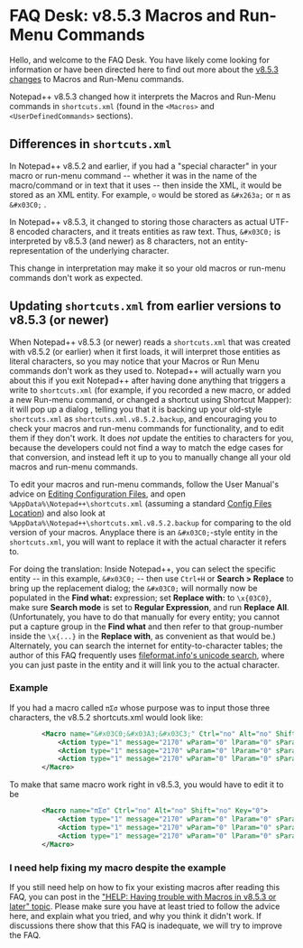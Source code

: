 # FAQ Desk: v8.5.3 Macros and Run-Menu Commands

Hello, and welcome to the FAQ Desk. You have likely come looking for information or have been directed here to find out more about the [v8.5.3 changes](/topic/24462/notepad-v8-5-3-release) to Macros and Run-Menu commands.

Notepad++ v8.5.3 changed how it interprets the Macros and Run-Menu commands in `shortcuts.xml` (found in the `<Macros>` and `<UserDefinedCommands>` sections).

## Differences in `shortcuts.xml`

In Notepad++ v8.5.2 and earlier, if you had a "special character" in your macro or run-menu command -- whether it was in the name of the macro/command or in text that it uses -- then inside the XML, it would be stored as an XML entity. For example, `☺` would be stored as `&#x263a;` or `π` as `&#x03C0;` .

In Notepad++ v8.5.3, it changed to storing those characters as actual UTF-8 encoded characters, and it treats entities as raw text.  Thus, `&#x03C0;` is interpreted by v8.5.3  (and newer) as 8 characters, not an entity-representation of the underlying character.

This change in interpretation may make it so your old macros or run-menu commands don't work as expected.

## Updating `shortcuts.xml` from earlier versions to v8.5.3 (or newer) 

When Notepad++ v8.5.3 (or newer) reads a `shortcuts.xml` that was created with v8.5.2 (or earlier) when it first loads, it will interpret those entities as literal characters, so you may notice that your Macros or Run Menu commands don't work as they used to.  Notepad++ will actually warn you about this if you exit Notepad++ after having done anything that triggers a write to `shortcuts.xml` (for example, if you recorded a new macro, or added a new Run-menu command, or changed a shortcut using Shortcut Mapper): it will pop up a dialog , telling you that it is backing up your old-style `shortcuts.xml` as `shortcuts.xml.v8.5.2.backup`, and encouraging you to check your macros and run-menu commands for functionality, and to edit them if they don't work.  It does _not_ update the entities to characters for you, because the developers could not find a way to match the edge cases for that conversion, and instead left it up to you to manually change all your old macros and run-menu commands.

To edit your macros and run-menu commands, follow the User Manual's advice on [Editing Configuration Files](https://npp-user-manual.org/docs/config-files/#editing-configuration-files), and open `%AppData%\Notepad++\shortcuts.xml` (assuming a standard [Config Files Location](https://npp-user-manual.org/docs/config-files/#configuration-files-location)) and also look at `%AppData%\Notepad++\shortcuts.xml.v8.5.2.backup` for comparing to the old version of your macros.  Anyplace there is an `&#x03C0;`-style entity in the `shortcuts.xml`, you will want to replace it with the actual character it refers to. 

For doing the translation: Inside Notepad++, you can select the specific entity -- in this example, `&#x03C0;` -- then use `Ctrl+H` or **Search > Replace** to bring up the replacement dialog; the `&#x03C0;` will normally now be populated in the **Find what:** expression; set **Replace with:** to `\x{03C0}`, make sure **Search mode** is set to **Regular Expression**, and run **Replace All**.  (Unfortunately, you have to do that manually for every entity; you cannot put a capture group in the **Find what** and then refer to that group-number inside the `\x{...}` in the **Replace with**, as convenient as that would be.)  Alternately, you can search the internet for entity-to-character tables; the author of this FAQ frequently uses [fileformat.info's unicode search](https://www.fileformat.info/info/unicode/char/search.htm?preview=entity), where you can just paste in the entity and it will link you to the actual character.  

### Example

If you had a macro called `πΣσ` whose purpose was to input those three characters, the v8.5.2 shortcuts.xml would look like:
```xml
        <Macro name="&#x03C0;&#x03A3;&#x03C3;" Ctrl="no" Alt="no" Shift="no" Key="0">
            <Action type="1" message="2170" wParam="0" lParam="0" sParam="&#x03C0;" />
            <Action type="1" message="2170" wParam="0" lParam="0" sParam="&#x03A3;" />
            <Action type="1" message="2170" wParam="0" lParam="0" sParam="&#x03C3;" />
        </Macro>
```

To make that same macro work right in v8.5.3, you would have to edit it to be
```xml
        <Macro name="πΣσ" Ctrl="no" Alt="no" Shift="no" Key="0">
            <Action type="1" message="2170" wParam="0" lParam="0" sParam="π" />
            <Action type="1" message="2170" wParam="0" lParam="0" sParam="Σ" />
            <Action type="1" message="2170" wParam="0" lParam="0" sParam="σ" />
        </Macro>
```

### I need help fixing my macro despite the example

If you still need help on how to fix your existing macros after reading this FAQ, you can post in the ["HELP: Having trouble with Macros in v8.5.3 or later" topic](https://community.notepad-plus-plus.org/topic/24477/help-having-trouble-with-macros-in-v8-5-3-or-later).  Please make sure you have at least tried to follow the advice here, and explain what you tried, and why you think it didn't work.  If discussions there show that this FAQ is inadequate, we will try to improve the FAQ.
